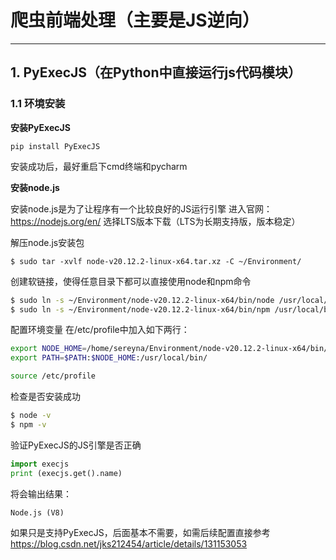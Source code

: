 # 爬虫前端处理（主要是JS逆向）
---
## 1. PyExecJS（在Python中直接运行js代码模块）
### 1.1 环境安装
**安装PyExecJS**

```shell
pip install PyExecJS
```
安装成功后，最好重启下cmd终端和pycharm

**安装node.js**

安装node.js是为了让程序有一个比较良好的JS运行引擎
进入官网：https://nodejs.org/en/
选择LTS版本下载（LTS为长期支持版，版本稳定）

解压node.js安装包
```shell
$ sudo tar -xvlf node-v20.12.2-linux-x64.tar.xz -C ~/Environment/
```
创建软链接，使得任意目录下都可以直接使用node和npm命令
```bash
$ sudo ln -s ~/Environment/node-v20.12.2-linux-x64/bin/node /usr/local/bin/node
$ sudo ln -s ~/Environment/node-v20.12.2-linux-x64/bin/npm /usr/local/bin/npm
```

配置环境变量
在/etc/profile中加入如下两行：
```bash
export NODE_HOME=/home/sereyna/Environment/node-v20.12.2-linux-x64/bin/
export PATH=$PATH:$NODE_HOME:/usr/local/bin/
```

```bash
source /etc/profile
```

检查是否安装成功
```bash
$ node -v
$ npm -v
```

验证PyExecJS的JS引擎是否正确
```python
import execjs
print (execjs.get().name)
```
将会输出结果：
```python
Node.js (V8)
```

如果只是支持PyExecJS，后面基本不需要，如需后续配置直接参考
https://blog.csdn.net/jks212454/article/details/131153053

